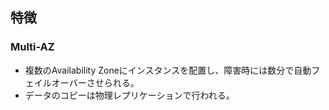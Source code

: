特徴
----

### Multi-AZ

* 複数のAvailability Zoneにインスタンスを配置し、障害時には数分で自動フェイルオーバーさせられる。
* データのコピーは物理レプリケーションで行われる。
